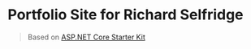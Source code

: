 # Portfolio Site for Richard Selfridge

> Based on [ASP.NET Core Starter Kit](https://github.com/kriasoft/aspnet-starter-kit)
